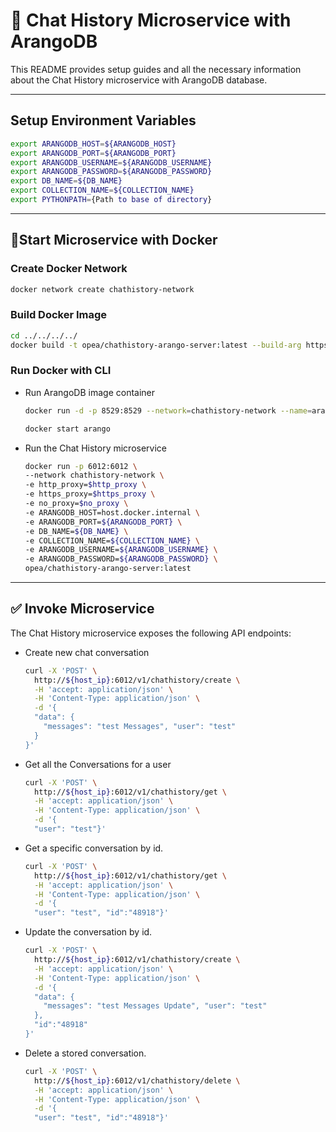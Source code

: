 # 📝 Chat History Microservice with ArangoDB

This README provides setup guides and all the necessary information about the Chat History microservice with ArangoDB database.

---

## Setup Environment Variables

```bash
export ARANGODB_HOST=${ARANGODB_HOST}
export ARANGODB_PORT=${ARANGODB_PORT}
export ARANGODB_USERNAME=${ARANGODB_USERNAME}
export ARANGODB_PASSWORD=${ARANGODB_PASSWORD}
export DB_NAME=${DB_NAME}
export COLLECTION_NAME=${COLLECTION_NAME}
export PYTHONPATH={Path to base of directory}
```

---

## 🚀Start Microservice with Docker

### Create Docker Network

```bash
docker network create chathistory-network
``` 

### Build Docker Image

```bash
cd ../../../../
docker build -t opea/chathistory-arango-server:latest --build-arg https_proxy=$https_proxy --build-arg http_proxy=$http_proxy -f comps/chathistory/arango/Dockerfile .
```

### Run Docker with CLI

- Run ArangoDB image container

  ```bash
  docker run -d -p 8529:8529 --network=chathistory-network --name=arango arangodb/arangodb:latest

  docker start arango
  ```

- Run the Chat History microservice

  ```bash
  docker run -p 6012:6012 \  
  --network chathistory-network \    
  -e http_proxy=$http_proxy \
  -e https_proxy=$https_proxy \
  -e no_proxy=$no_proxy \
  -e ARANGODB_HOST=host.docker.internal \
  -e ARANGODB_PORT=${ARANGODB_PORT} \
  -e DB_NAME=${DB_NAME} \
  -e COLLECTION_NAME=${COLLECTION_NAME} \
  -e ARANGODB_USERNAME=${ARANGODB_USERNAME} \
  -e ARANGODB_PASSWORD=${ARANGODB_PASSWORD} \
  opea/chathistory-arango-server:latest

  ```

---

## ✅ Invoke Microservice

The Chat History microservice exposes the following API endpoints:

- Create new chat conversation

  ```bash
  curl -X 'POST' \
    http://${host_ip}:6012/v1/chathistory/create \
    -H 'accept: application/json' \
    -H 'Content-Type: application/json' \
    -d '{
    "data": {
      "messages": "test Messages", "user": "test"
    }
  }'
  ```

- Get all the Conversations for a user

  ```bash
  curl -X 'POST' \
    http://${host_ip}:6012/v1/chathistory/get \
    -H 'accept: application/json' \
    -H 'Content-Type: application/json' \
    -d '{
    "user": "test"}'
  ```

- Get a specific conversation by id.

  ```bash
  curl -X 'POST' \
    http://${host_ip}:6012/v1/chathistory/get \
    -H 'accept: application/json' \
    -H 'Content-Type: application/json' \
    -d '{
    "user": "test", "id":"48918"}'
  ```

- Update the conversation by id.

  ```bash
  curl -X 'POST' \
    http://${host_ip}:6012/v1/chathistory/create \
    -H 'accept: application/json' \
    -H 'Content-Type: application/json' \
    -d '{
    "data": {
      "messages": "test Messages Update", "user": "test"
    },
    "id":"48918"
  }'
  ```

- Delete a stored conversation.

  ```bash
  curl -X 'POST' \
    http://${host_ip}:6012/v1/chathistory/delete \
    -H 'accept: application/json' \
    -H 'Content-Type: application/json' \
    -d '{
    "user": "test", "id":"48918"}'
  ```

